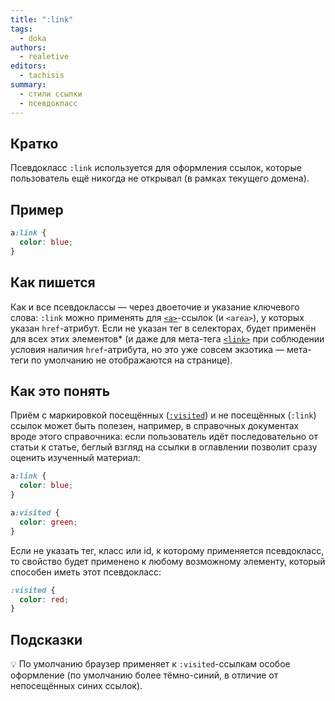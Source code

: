 ```yaml
---
title: ":link"
tags:
  - doka
authors:
  - realetive
editors:
  - tachisis
summary:
  - стили ссылки
  - псевдокласс
---
```


## Кратко

Псевдокласс `:link` используется для оформления ссылок, которые пользователь ещё никогда не открывал (в рамках текущего домена).

## Пример

```css
a:link {
  color: blue;
}
```

## Как пишется

Как и все псевдоклассы — через двоеточие и указание ключевого слова: `:link` можно применять для [`<a>`](/html/a)-ссылок (и `<area>`), у которых указан `href`-атрибут. Если не указан тег в селекторах, будет применён для всех этих элементов* (и даже для мета-тега [`<link>`](/html/link) при соблюдении условия наличия `href`-атрибута, но это уже совсем экзотика — мета-теги по умолчанию не отображаются на странице).

## Как это понять

Приём с маркировкой посещённых ([`:visited`](/css/visited)) и не посещённых (`:link`) ссылок может быть полезен, например, в справочных документах вроде этого справочника: если пользователь идёт последовательно от статьи к статье, беглый взгляд на ссылки в оглавлении позволит сразу оценить изученный материал:

```css
a:link {
  color: blue;
}

a:visited {
  color: green;
}
```

Если не указать тег, класс или id, к которому применяется псевдокласс, то свойство будет применено к любому возможному элементу, который способен иметь этот псевдокласс:

```css
:visited {
  color: red;
}
```

## Подсказки

💡 По умолчанию браузер применяет к `:visited`-ссылкам особое оформление (по умолчанию более тёмно-синий, в отличие от непосещённых синих ссылок).
